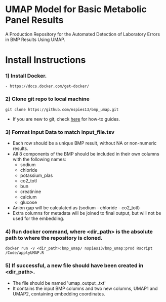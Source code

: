 # UMAP Model for Basic Metabolic Panel Results
A Production Repository for the Automated Detection of Laboratory Errors in BMP Results Using UMAP.

# Install Instructions

### 1) Install Docker. 
	- https://docs.docker.com/get-docker/


### 2) Clone git repo to local machine 
```
git clone https://github.com/nspies13/bmp_umap.git
```
- If you are new to git, check [here](https://docs.github.com/en/repositories/creating-and-managing-repositories/cloning-a-repository) for how-to guides.


### 3) Format Input Data to match input_file.tsv
- Each row should be a unique BMP result, without NA or non-numeric results.
- All 8 components of the BMP should be included in their own columns with the following names: 
	- sodium
	- chloride
	- potassium_plas
	- co2_totl
	- bun
	- creatinine
	- calcium
	- glucose
- Anion gap will be calculated as (sodium - chloride - co2_totl)
- Extra columns for metadata will be joined to final output, but will not be used for the embedding.


### 4) Run docker command, where <dir_path> is the absolute path to where the repository is cloned. 
```	
docker run -v <dir_path>:bmp_umap/ nspies13/bmp_umap:prod Rscript /Code/applyUMAP.R
```

### 5) If successful, a new file should have been created in <dir_path>.
- The file should be named 'umap_output_<TIMESTAMP>.txt' 
- It contains the input BMP columns and two new columns, UMAP1 and UMAP2, containing embedding coordinates. 
